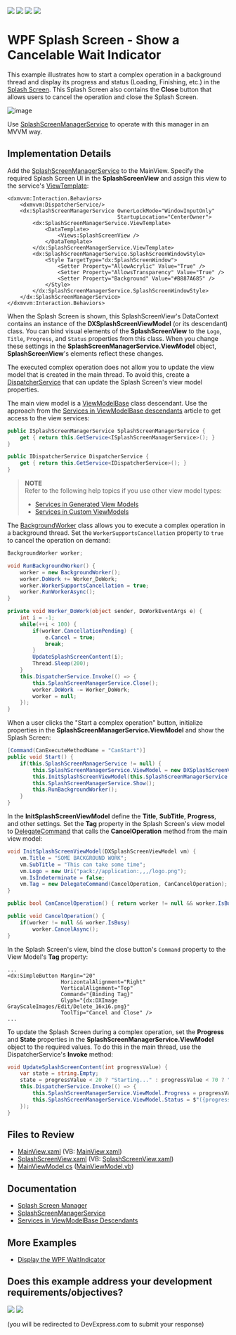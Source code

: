 <!-- default badges list -->
![](https://img.shields.io/endpoint?url=https://codecentral.devexpress.com/api/v1/VersionRange/245378676/24.2.1%2B)
[![](https://img.shields.io/badge/Open_in_DevExpress_Support_Center-FF7200?style=flat-square&logo=DevExpress&logoColor=white)](https://supportcenter.devexpress.com/ticket/details/T868679)
[![](https://img.shields.io/badge/📖_How_to_use_DevExpress_Examples-e9f6fc?style=flat-square)](https://docs.devexpress.com/GeneralInformation/403183)
[![](https://img.shields.io/badge/💬_Leave_Feedback-feecdd?style=flat-square)](#does-this-example-address-your-development-requirementsobjectives)
<!-- default badges end -->
# WPF Splash Screen - Show a Cancelable Wait Indicator

This example illustrates how to start a complex operation in a background thread and display its progress and status (Loading, Finishing, etc.) in the [Splash Screen](https://docs.devexpress.com/WPF/401685/controls-and-libraries/windows-and-utility-controls/splash-screen-manager). This Splash Screen also contains the **Close** button that allows users to cancel the operation and close the Splash Screen.

![image](https://user-images.githubusercontent.com/65009440/219656170-9f820806-65e6-43c0-8bab-d357b1593e99.png)

Use [SplashScreenManagerService](https://docs.devexpress.com/WPF/401692/mvvm-framework/services/predefined-set/splashscreenmanagerservice) to operate with this manager in an MVVM way.

## Implementation Details

Add the [SplashScreenManagerService](https://docs.devexpress.com/WPF/DevExpress.Xpf.Core.SplashScreenManagerService) to the MainView. Specify the required Splash Screen UI in the **SplashScreenView** and assign this view to the service's [ViewTemplate](https://docs.devexpress.com/WPF/DevExpress.Mvvm.UI.ViewServiceBase.ViewTemplate): 

```xaml
<dxmvvm:Interaction.Behaviors>
    <dxmvvm:DispatcherService/>
    <dx:SplashScreenManagerService OwnerLockMode="WindowInputOnly"
                                   StartupLocation="CenterOwner">
        <dx:SplashScreenManagerService.ViewTemplate>
            <DataTemplate>
                <Views:SplashScreenView />
            </DataTemplate>
        </dx:SplashScreenManagerService.ViewTemplate>
        <dx:SplashScreenManagerService.SplashScreenWindowStyle>
            <Style TargetType="dx:SplashScreenWindow">
                <Setter Property="AllowAcrylic" Value="True" />
                <Setter Property="AllowsTransparency" Value="True" />
                <Setter Property="Background" Value="#B887A685" />
            </Style>
        </dx:SplashScreenManagerService.SplashScreenWindowStyle>
    </dx:SplashScreenManagerService>
</dxmvvm:Interaction.Behaviors>
```

When the Splash Screen is shown, this SplashScreenView's DataContext contains an instance of the **DXSplashScreenViewModel** (or its descendant) class. You can bind visual elements of the **SplashScreenView** to the `Logo`, `Title`, `Progress`, and `Status` properties from this class. When you change these settings in the **SplashScreenManagerService.ViewModel** object, **SplashScreenView**'s elements reflect these changes.

The executed complex operation does not allow you to update the view model that is created in the main thread. To avoid this, create a [DispatcherService](https://docs.devexpress.com/WPF/113861/mvvm-framework/services/predefined-set/dispatcherservice) that can update the Splash Screen's view model properties.

The main view model is a [ViewModelBase](https://docs.devexpress.com/WPF/17351/mvvm-framework/viewmodels/viewmodelbase) class descendant. Use the approach from the [Services in ViewModelBase descendants](https://docs.devexpress.com/WPF/17446/mvvm-framework/services/services-in-viewmodelbase-descendants) article to get access to the view services:

```cs
public ISplashScreenManagerService SplashScreenManagerService {
    get { return this.GetService<ISplashScreenManagerService>(); }
}

public IDispatcherService DispatcherService {
    get { return this.GetService<IDispatcherService>(); }
}
```

> **NOTE**  
> Refer to the following help topics if you use other view model types:  
> * [Services in Generated View Models](https://docs.devexpress.com/WPF/17447/mvvm-framework/services/services-in-generated-view-models)  
> * [Services in Custom ViewModels](https://docs.devexpress.com/WPF/17450/mvvm-framework/services/services-in-custom-viewmodels)  

The [BackgroundWorker](https://docs.microsoft.com/en-us/dotnet/api/system.componentmodel.backgroundworker) class allows you to execute a complex operation in a background thread. Set the `WorkerSupportsCancellation` property to `true` to cancel the operation on demand: 

```cs
BackgroundWorker worker;

void RunBackgroundWorker() {
    worker = new BackgroundWorker();
    worker.DoWork += Worker_DoWork;
    worker.WorkerSupportsCancellation = true;
    worker.RunWorkerAsync();
}

private void Worker_DoWork(object sender, DoWorkEventArgs e) {
    int i = -1;
    while(++i < 100) {
        if(worker.CancellationPending) {
            e.Cancel = true;
            break;
        }
        UpdateSplashScreenContent(i);
        Thread.Sleep(200);
    }
    this.DispatcherService.Invoke(() => {
        this.SplashScreenManagerService.Close();
        worker.DoWork -= Worker_DoWork;
        worker = null;
    });
}
```

When a user clicks the "Start a complex operation" button, initialize properties in the **SplashScreenManagerService.ViewModel** and show the Splash Screen:

```cs
[Command(CanExecuteMethodName = "CanStart")]
public void Start() {
    if(this.SplashScreenManagerService != null) {
        this.SplashScreenManagerService.ViewModel = new DXSplashScreenViewModel();
        this.InitSplashScreenViewModel(this.SplashScreenManagerService.ViewModel);
        this.SplashScreenManagerService.Show();
        this.RunBackgroundWorker();
    }
}
```

In the **InitSplashScreenViewModel** define the **Title**, **SubTitle**, **Progress**, and other settings. Set the **Tag** property in the Splash Screen's view model to [DelegateCommand](https://docs.devexpress.com/WPF/17353/mvvm-framework/commands/delegate-commands) that calls the **CancelOperation** method from the main view model:

```cs
void InitSplashScreenViewModel(DXSplashScreenViewModel vm) {
    vm.Title = "SOME BACKGROUND WORK";
    vm.SubTitle = "This can take some time";
    vm.Logo = new Uri("pack://application:,,,/logo.png");
    vm.IsIndeterminate = false;
    vm.Tag = new DelegateCommand(CancelOperation, CanCancelOperation);
}

public bool CanCancelOperation() { return worker != null && worker.IsBusy; }

public void CancelOperation() {
    if(worker != null && worker.IsBusy)
        worker.CancelAsync();
}
```

In the Splash Screen's view, bind the close button's `Command` property to the View Model's **Tag** property:

```xaml
...
<dx:SimpleButton Margin="20"
                 HorizontalAlignment="Right"
                 VerticalAlignment="Top"
                 Command="{Binding Tag}"
                 Glyph="{dx:DXImage GrayScaleImages/Edit/Delete_16x16.png}"
                 ToolTip="Cancel and Close" />
...
```

To update the Splash Screen during a complex operation, set the **Progress** and **State** properties in the **SplashScreenManagerService.ViewModel** object to the required values. To do this in the main thread, use the DispatcherService's **Invoke** method:

```cs
void UpdateSplashScreenContent(int progressValue) {
    var state = string.Empty;
    state = progressValue < 20 ? "Starting..." : progressValue < 70 ? "Loading data.." : "Finishing";
    this.DispatcherService.Invoke(() => {
        this.SplashScreenManagerService.ViewModel.Progress = progressValue;
        this.SplashScreenManagerService.ViewModel.Status = $"({progressValue} %) - {state}";
    });
}
```

## Files to Review

* [MainView.xaml](./CS/SplashScreenManagerExample/Views/MainView.xaml) (VB: [MainView.xaml](./VB/SplashScreenManagerExample/Views/MainView.xaml))
* [SplashScreenView.xaml](./CS/SplashScreenManagerExample/Views/SplashScreenView.xaml) (VB: [SplashScreenView.xaml](./VB/SplashScreenManagerExample/Views/SplashScreenView.xaml))
* [MainViewModel.cs](./CS/SplashScreenManagerExample/ViewModels/MainViewModel.cs) ([MainViewModel.vb](/VB/SplashScreenManagerExample/ViewModels/MainViewModel.vb))

## Documentation

* [Splash Screen Manager](https://docs.devexpress.com/WPF/401685/controls-and-libraries/windows-and-utility-controls/splash-screen-manager)
* [SplashScreenManagerService](https://docs.devexpress.com/WPF/401692/mvvm-framework/services/predefined-set/splashscreenmanagerservice)
* [Services in ViewModelBase Descendants](https://docs.devexpress.com/WPF/17446/mvvm-framework/services/services-in-viewmodelbase-descendants)

## More Examples

* [Display the WPF WaitIndicator](https://github.com/DevExpress-Examples/wpf-display-wait-indicator)
<!-- feedback -->
## Does this example address your development requirements/objectives?

[<img src="https://www.devexpress.com/support/examples/i/yes-button.svg"/>](https://www.devexpress.com/support/examples/survey.xml?utm_source=github&utm_campaign=wpf-splash-screen-show-cancelable-wait-indicator&~~~was_helpful=yes) [<img src="https://www.devexpress.com/support/examples/i/no-button.svg"/>](https://www.devexpress.com/support/examples/survey.xml?utm_source=github&utm_campaign=wpf-splash-screen-show-cancelable-wait-indicator&~~~was_helpful=no)

(you will be redirected to DevExpress.com to submit your response)
<!-- feedback end -->
